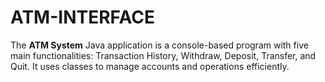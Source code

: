 # ATM-INTERFACE

The **ATM System** Java application is a console-based program with five main functionalities: Transaction History, Withdraw, Deposit, Transfer, and Quit. It uses classes to manage accounts and operations efficiently. 
